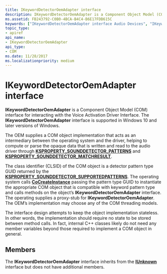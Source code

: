 ```yaml
---
title: IKeywordDetectorOemAdapter interface
description: IKeywordDetectorOemAdapter is a Component Object Model (COM) interface for interacting with the Voice Activation Driver Interface. The IKeywordDetectorOemAdapter interface is supported in Windows 10 and later versions of Windows.
ms.assetid: FB243792-C0B0-4BCA-B4C4-B6E17FDB615C
keywords: ["IKeywordDetectorOemAdapter interface Audio Devices", "IKeywordDetectorOemAdapter interface Audio Devices , described"]
topic_type:
- apiref
api_name:
- IKeywordDetectorOemAdapter
api_type:
- COM
ms.date: 11/28/2017
ms.localizationpriority: medium
---
```


# IKeywordDetectorOemAdapter interface


**IKeywordDetectorOemAdapter** is a Component Object Model (COM) interface for interacting with the Voice Activation Driver Interface. The **IKeywordDetectorOemAdapter** interface is supported in Windows 10 and later versions of Windows.

The OEM supplies a COM object implementation that acts as an intermediary between the operating system and the driver, helping to compute or parse the opaque data that is written and read to the audio driver through [**KSPROPERTY\_SOUNDDETECTOR\_PATTERNS**](ksproperty-sounddetector-patterns.md) and [**KSPROPERTY\_SOUNDDETECTOR\_MATCHRESULT**](ksproperty-sounddetector-matchresult.md).

The class identifier (CLSID) of the COM object is a detector pattern type GUID returned by the [**KSPROPERTY\_SOUNDDETECTOR\_SUPPORTEDPATTERNS**](ksproperty-sounddetector-supportedpatterns.md). The operating system calls [**CoCreateInstance**](https://docs.microsoft.com/windows/desktop/api/combaseapi/nf-combaseapi-cocreateinstance) passing the pattern type GUID to instantiate the appropriate COM object that is compatible with keyword pattern type and calls methods on the object’s **IKeywordDetectorOemAdapter** interface. The operating supplies a proxy-stub for **IKeywordDetectorOemAdapter**. The OEM’s implementation may choose any of the COM threading models.

The interface design attempts to keep the object implementation stateless. In other words, the implementation should require no state to be stored between method calls. In fact, internal C++ classes likely do not need any member variables beyond those required to implement a COM object in general.

Members
-------

The **IKeywordDetectorOemAdapter** interface inherits from the [**IUnknown**](https://docs.microsoft.com/windows/desktop/api/unknwn/nn-unknwn-iunknown) interface but does not have additional members.

 

 





